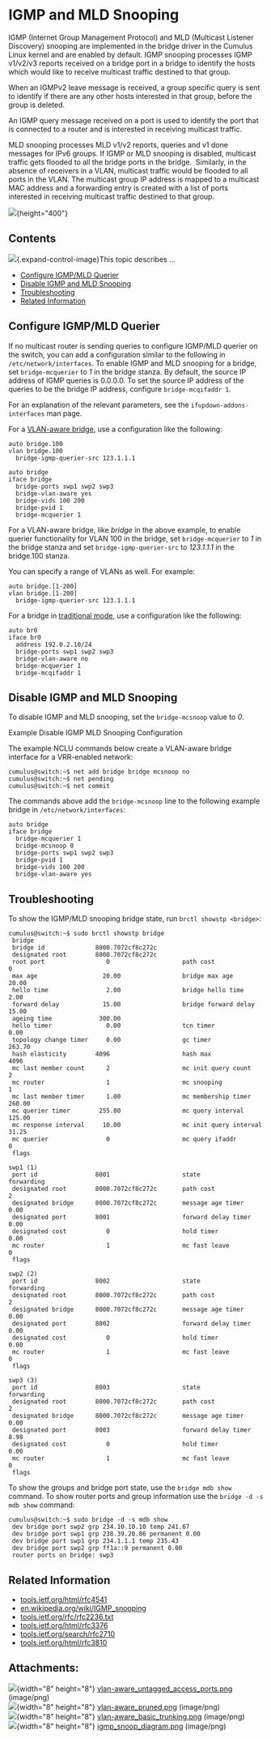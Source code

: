 # IGMP and MLD Snooping

IGMP (Internet Group Management Protocol) and MLD (Multicast Listener
Discovery) snooping are implemented in the bridge driver in the Cumulus
Linux kernel and are enabled by default. IGMP snooping processes IGMP
v1/v2/v3 reports received on a bridge port in a bridge to identify the
hosts which would like to receive multicast traffic destined to that
group.

When an IGMPv2 leave message is received, a group specific query is sent
to identify if there are any other hosts interested in that group,
before the group is deleted.

An IGMP query message received on a port is used to identify the port
that is connected to a router and is interested in receiving multicast
traffic.

MLD snooping processes MLD v1/v2 reports, queries and v1 done messages
for IPv6 groups. If IGMP or MLD snooping is disabled, multicast traffic
gets flooded to all the bridge ports in the bridge.  Similarly, in the
absence of receivers in a VLAN, multicast traffic would be flooded to
all ports in the VLAN. The multicast group IP address is mapped to a
multicast MAC address and a forwarding entry is created with a list of
ports interested in receiving multicast traffic destined to that group.

![](attachments/8362696/8362695.png){height="400"}

## Contents

![](images/icons/grey_arrow_down.png){.expand-control-image}This topic
describes ...

-   [Configure IGMP/MLD
    Querier](#IGMPandMLDSnooping-ConfigureIGMP/MLDQuerier)
-   [Disable IGMP and MLD
    Snooping](#IGMPandMLDSnooping-DisableIGMPandMLDSnooping)
-   [Troubleshooting](#IGMPandMLDSnooping-Troubleshooting)
-   [Related Information](#IGMPandMLDSnooping-RelatedInformation)

## Configure IGMP/MLD Querier

If no multicast router is sending queries to configure IGMP/MLD querier
on the switch, you can add a configuration similar to the following in
`/etc/network/interfaces`. To enable IGMP and MLD snooping for a bridge,
set `bridge-mcquerier` to *1* in the bridge stanza. By default, the
source IP address of IGMP queries is 0.0.0.0. To set the source IP
address of the queries to be the bridge IP address,
configure `bridge-mcqifaddr 1`.

For an explanation of the relevant parameters, see
the `ifupdown-addons-interfaces` man page.

For a [VLAN-aware bridge](VLAN-aware_Bridge_Mode), use a configuration
like the following:

``` text
auto bridge.100
vlan bridge.100
  bridge-igmp-querier-src 123.1.1.1
 
auto bridge
iface bridge
  bridge-ports swp1 swp2 swp3
  bridge-vlan-aware yes
  bridge-vids 100 200
  bridge-pvid 1
  bridge-mcquerier 1
```

For a VLAN-aware bridge, like *bridge* in the above example, to enable
querier functionality for VLAN 100 in the bridge, set
`bridge-mcquerier` to *1* in the bridge stanza and
set `bridge-igmp-querier-src` to *123.1.1.1* in the bridge.100 stanza.

You can specify a range of VLANs as well. For example:

``` text
auto bridge.[1-200]
vlan bridge.[1-200]
  bridge-igmp-querier-src 123.1.1.1
```

For a bridge in [traditional mode](Ethernet_Bridging_-_VLANs), use a
configuration like the following:

``` text
auto br0
iface br0
  address 192.0.2.10/24
  bridge-ports swp1 swp2 swp3
  bridge-vlan-aware no
  bridge-mcquerier 1
  bridge-mcqifaddr 1
```

## Disable IGMP and MLD Snooping

To disable IGMP and MLD snooping, set the `bridge-mcsnoop` value to *0*.

Example Disable IGMP MLD Snooping Configuration

The example NCLU commands below create a VLAN-aware bridge interface for
a VRR-enabled network:

``` text
cumulus@switch:~$ net add bridge bridge mcsnoop no
cumulus@switch:~$ net pending
cumulus@switch:~$ net commit
```

The commands above add the `bridge-mcsnoop` line to the following
example bridge in `/etc/network/interfaces`:

``` text
auto bridge
iface bridge
  bridge-mcquerier 1
  bridge-mcsnoop 0
  bridge-ports swp1 swp2 swp3
  bridge-pvid 1
  bridge-vids 100 200
  bridge-vlan-aware yes
```

## Troubleshooting

To show the IGMP/MLD snooping bridge state, run
`brctl showstp <bridge>`:

``` text
cumulus@switch:~$ sudo brctl showstp bridge
 bridge
 bridge id              8000.7072cf8c272c
 designated root        8000.7072cf8c272c
 root port                 0                    path cost                  0
 max age                  20.00                 bridge max age            20.00
 hello time                2.00                 bridge hello time          2.00
 forward delay            15.00                 bridge forward delay      15.00
 ageing time             300.00
 hello timer               0.00                 tcn timer                  0.00
 topology change timer     0.00                 gc timer                 263.70
 hash elasticity        4096                    hash max                4096
 mc last member count      2                    mc init query count        2
 mc router                 1                    mc snooping                1
 mc last member timer      1.00                 mc membership timer      260.00
 mc querier timer        255.00                 mc query interval        125.00
 mc response interval     10.00                 mc init query interval    31.25
 mc querier                0                    mc query ifaddr            0
 flags

swp1 (1)
 port id                8001                    state                forwarding
 designated root        8000.7072cf8c272c       path cost                  2
 designated bridge      8000.7072cf8c272c       message age timer          0.00
 designated port        8001                    forward delay timer        0.00
 designated cost           0                    hold timer                 0.00
 mc router                 1                    mc fast leave              0
 flags

swp2 (2)
 port id                8002                    state                forwarding
 designated root        8000.7072cf8c272c       path cost                  2
 designated bridge      8000.7072cf8c272c       message age timer          0.00
 designated port        8002                    forward delay timer        0.00
 designated cost           0                    hold timer                 0.00
 mc router                 1                    mc fast leave              0
 flags

swp3 (3)
 port id                8003                    state                forwarding
 designated root        8000.7072cf8c272c       path cost                  2
 designated bridge      8000.7072cf8c272c       message age timer          0.00
 designated port        8003                    forward delay timer        8.98
 designated cost           0                    hold timer                 0.00
 mc router                 1                    mc fast leave              0
 flags
```

To show the groups and bridge port state, use the `bridge mdb show`
command. To show router ports and group information use the
`bridge -d -s mdb show` command:

``` text
cumulus@switch:~$ sudo bridge -d -s mdb show
 dev bridge port swp2 grp 234.10.10.10 temp 241.67
 dev bridge port swp1 grp 238.39.20.86 permanent 0.00
 dev bridge port swp1 grp 234.1.1.1 temp 235.43
 dev bridge port swp2 grp ff1a::9 permanent 0.00
 router ports on bridge: swp3
```

## Related Information

-   [tools.ietf.org/html/rfc4541](https://tools.ietf.org/html/rfc4541)
-   [en.wikipedia.org/wiki/IGMP\_snooping](http://en.wikipedia.org/wiki/IGMP_snooping)
-   [tools.ietf.org/rfc/rfc2236.txt](http://tools.ietf.org/rfc/rfc2236.txt)
-   [tools.ietf.org/html/rfc3376](http://tools.ietf.org/html/rfc3376)
-   [tools.ietf.org/search/rfc2710](http://tools.ietf.org/search/rfc2710)
-   [tools.ietf.org/html/rfc3810](http://tools.ietf.org/html/rfc3810)

## Attachments:

![](images/icons/bullet_blue.gif){width="8" height="8"}
[vlan-aware\_untagged\_access\_ports.png](attachments/8362696/8362697.png)
(image/png)  
![](images/icons/bullet_blue.gif){width="8" height="8"}
[vlan-aware\_pruned.png](attachments/8362696/8362698.png) (image/png)  
![](images/icons/bullet_blue.gif){width="8" height="8"}
[vlan-aware\_basic\_trunking.png](attachments/8362696/8362699.png)
(image/png)  
![](images/icons/bullet_blue.gif){width="8" height="8"}
[igmp\_snoop\_diagram.png](attachments/8362696/8362695.png)
(image/png)  
